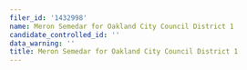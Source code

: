 ```yaml
---
filer_id: '1432998'
name: Meron Semedar for Oakland City Council District 1
candidate_controlled_id: ''
data_warning: ''
title: Meron Semedar for Oakland City Council District 1
---
```

